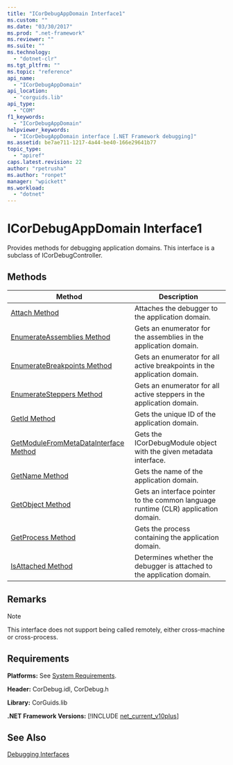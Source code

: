 ```yaml
---
title: "ICorDebugAppDomain Interface1"
ms.custom: ""
ms.date: "03/30/2017"
ms.prod: ".net-framework"
ms.reviewer: ""
ms.suite: ""
ms.technology: 
  - "dotnet-clr"
ms.tgt_pltfrm: ""
ms.topic: "reference"
api_name: 
  - "ICorDebugAppDomain"
api_location: 
  - "corguids.lib"
api_type: 
  - "COM"
f1_keywords: 
  - "ICorDebugAppDomain"
helpviewer_keywords: 
  - "ICorDebugAppDomain interface [.NET Framework debugging]"
ms.assetid: be7ae711-1217-4a44-be40-166e29641b77
topic_type: 
  - "apiref"
caps.latest.revision: 22
author: "rpetrusha"
ms.author: "ronpet"
manager: "wpickett"
ms.workload: 
  - "dotnet"
---
```

# ICorDebugAppDomain Interface1
Provides methods for debugging application domains. This interface is a subclass of ICorDebugController.  
  
## Methods  
  
|Method|Description|  
|------------|-----------------|  
|[Attach Method](../../../../docs/framework/unmanaged-api/debugging/icordebugappdomain-attach-method.md)|Attaches the debugger to the application domain.|  
|[EnumerateAssemblies Method](../../../../docs/framework/unmanaged-api/debugging/icordebugappdomain-enumerateassemblies-method.md)|Gets an enumerator for the assemblies in the application domain.|  
|[EnumerateBreakpoints Method](../../../../docs/framework/unmanaged-api/debugging/icordebugappdomain-enumeratebreakpoints-method.md)|Gets an enumerator for all active breakpoints in the application domain.|  
|[EnumerateSteppers Method](../../../../docs/framework/unmanaged-api/debugging/icordebugappdomain-enumeratesteppers-method.md)|Gets an enumerator for all active steppers in the application domain.|  
|[GetId Method](../../../../docs/framework/unmanaged-api/debugging/icordebugappdomain-getid-method.md)|Gets the unique ID of the application domain.|  
|[GetModuleFromMetaDataInterface Method](../../../../docs/framework/unmanaged-api/debugging/icordebugappdomain-getmodulefrommetadatainterface-method.md)|Gets the ICorDebugModule object with the given metadata interface.|  
|[GetName Method](../../../../docs/framework/unmanaged-api/debugging/icordebugappdomain-getname-method.md)|Gets the name of the application domain.|  
|[GetObject Method](../../../../docs/framework/unmanaged-api/debugging/icordebugappdomain-getobject-method.md)|Gets an interface pointer to the common language runtime (CLR) application domain.|  
|[GetProcess Method](../../../../docs/framework/unmanaged-api/debugging/icordebugappdomain-getprocess-method.md)|Gets the process containing the application domain.|  
|[IsAttached Method](../../../../docs/framework/unmanaged-api/debugging/icordebugappdomain-isattached-method.md)|Determines whether the debugger is attached to the application domain.|  
  
## Remarks  
  
> [!NOTE]
>  This interface does not support being called remotely, either cross-machine or cross-process.  
  
## Requirements  
 **Platforms:** See [System Requirements](../../../../docs/framework/get-started/system-requirements.md).  
  
 **Header:** CorDebug.idl, CorDebug.h  
  
 **Library:** CorGuids.lib  
  
 **.NET Framework Versions:** [!INCLUDE [net_current_v10plus](../../../../includes/net-current-v10plus-md.md)]  
  
## See Also  
 [Debugging Interfaces](../../../../docs/framework/unmanaged-api/debugging/debugging-interfaces.md)
